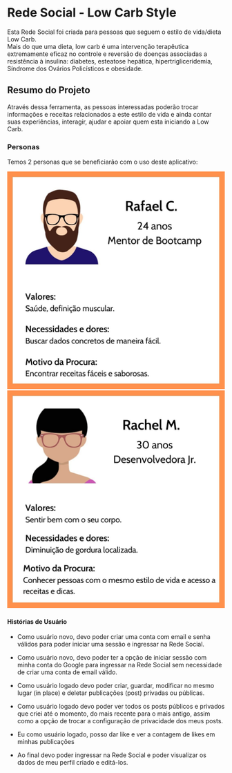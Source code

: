 # Rede Social - Low Carb Style

Esta Rede Social foi criada para pessoas que seguem o estilo de vida/dieta Low Carb.   
Mais do que uma dieta, low carb é uma intervenção terapêutica extremamente eficaz no controle e reversão de doenças associadas a resistência à insulina: diabetes, esteatose hepática, hipertrigliceridemia, Síndrome dos Ovários Policísticos e obesidade.

## Resumo do Projeto

Através dessa ferramenta, as pessoas interessadas poderão trocar informações e receitas relacionados a este estilo de vida e ainda contar suas experiências, interagir, ajudar e apoiar quem esta iniciando a Low Carb.

### Personas

Temos 2 personas que se beneficiarão com o uso deste aplicativo:

![Rafael](/src/images/Rafael.jpeg)
![Rachel](/src/images/Rachel.jpeg)



#### Histórias de Usuário

* Como usuário novo, devo poder criar uma conta com email e senha válidos para poder iniciar uma sessão e ingressar na Rede Social.

* Como usuário novo, devo poder ter a opção de iniciar sessão com minha conta do Google para ingressar na Rede Social sem necessidade de criar uma conta de email válido.

* Como usuário logado devo poder criar, guardar, modificar no mesmo lugar (in place) e deletar publicações (post) privadas ou públicas.

* Como usuário logado devo poder ver todos os posts públicos e privados que criei até o momento, do mais recente para o mais antigo, assim como a opção de trocar a configuração de privacidade dos meus posts.

* Eu como usuário logado, posso dar like e ver a contagem de likes em minhas publicações

* Ao final devo poder ingressar na Rede Social e poder visualizar os dados de meu perfil criado e editá-los.
